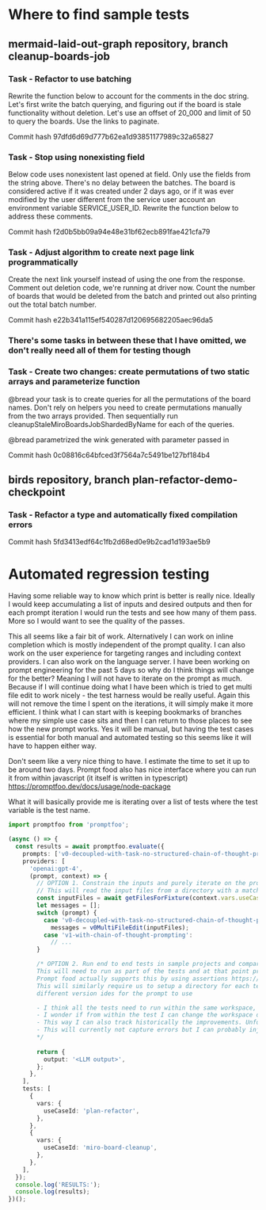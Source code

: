 # Where to find sample tests

## mermaid-laid-out-graph repository, branch cleanup-boards-job
### Task - Refactor to use batching
Rewrite the function below to account for the comments in the doc string.
Let's first write the batch querying, and figuring out if the board is stale functionality without deletion.
Let's use an offset of 20_000 and limit of 50 to query the boards. Use the links to paginate.

Commit hash 97dfd6d69d777b62ea1d93851177989c32a65827

### Task - Stop using nonexisting field
Below code uses nonexistent last opened at field. Only use the fields from the string above.
There's no delay between the batches.
The board is considered active if it was created under 2 days ago, or if it was ever modified by the user different from the service user account an environment variable SERVICE_USER_ID.
Rewrite the function below to address these comments.

Commit hash f2d0b5bb09a94e48e31bf62ecb891fae421cfa79

### Task - Adjust algorithm to create next page link programmatically
Create the next link yourself instead of using the one from the response.
Comment out deletion code, we're running at driver now.
Count the number of boards that would be deleted from the batch and printed out also printing out the total batch number.

Commit hash e22b341a115ef540287d120695682205aec96da5

### There's some tasks in between these that I have omitted, we don't really need all of them for testing though

### Task - Create two changes: create permutations of two static arrays and parameterize function
@bread your task is to create queries for all the permutations of the board names. Don't rely on helpers you need to create permutations manually from the two arrays provided. Then sequentially run cleanupStaleMiroBoardsJobShardedByName for each of the queries.

@bread parametrized the wink generated with parameter passed in

Commit hash 0c08816c64bfced3f7564a7c5491be127bf184b4



## birds repository, branch plan-refactor-demo-checkpoint

### Task - Refactor a type and automatically fixed compilation errors
Commit hash 5fd3413edf64c1fb2d68ed0e9b2cad1d193ae5b9

# Automated regression testing

Having some reliable way to know which print is better is really nice.
Ideally I would keep accumulating a list of inputs and desired outputs and then for each prompt iteration I would run the tests and see how many of them pass.
More so I would want to see the quality of the passes.

This all seems like a fair bit of work. Alternatively I can work on inline completion which is mostly independent of the prompt quality. I can also work on the user experience for targeting ranges and including context providers. I can also work on the language server.
I have been working on prompt engineering for the past 5 days so why do I think things will change for the better? Meaning I will not have to iterate on the prompt as much.
Because if I will continue doing what I have been which is tried to get multi file edit to work nicely - the test harness would be really useful.
Again this will not remove the time I spent on the iterations, it will simply make it more efficient.
I think what I can start with is keeping bookmarks of branches where my simple use case sits and then I can return to those places to see how the new prompt works. Yes it will be manual, but having the test cases is essential for both manual and automated testing so this seems like it will have to happen either way.

Don't seem like a very nice thing to have. I estimate the time to set it up to be around two days.
Prompt food also has nice interface where you can run it from within javascript (it itself is written in typescript)
https://promptfoo.dev/docs/usage/node-package

What it will basically provide me is iterating over a list of tests where the test variable is the test name.

```typescript
import promptfoo from 'promptfoo';

(async () => {
  const results = await promptfoo.evaluate({
    prompts: ['v0-decoupled-with-task-no-structured-chain-of-thought-prompting', 'v1-with-chain-of-thought-prompting'],
    providers: [
      'openai:gpt-4',
      (prompt, context) => {
        // OPTION 1. Constrain the inputs and purely iterate on the prompt
        // This will read the input files from a directory with a matching name within the fixture directory
        const inputFiles = await getFilesForFixture(context.vars.useCaseId);
        let messages = [];
        switch (prompt) {
          case 'v0-decoupled-with-task-no-structured-chain-of-thought-prompting':
            messages = v0MultiFileEdit(inputFiles);
          case 'v1-with-chain-of-thought-prompting':
            // ...
        }

        /* OPTION 2. Run end to end tests in sample projects and compare the resulting files instead of resulting llm output
        This will need to run as part of the tests and at that point prompt foo is only needed for grading which can be done with an extra API call 
        Prompt food actually supports this by using assertions https://promptfoo.dev/docs/integrations/mocha-chai
        This will similarly require us to setup a directory for each testcase, and run the top level command by passing 
        different version ides for the prompt to use

        - I think all the tests need to run within the same workspace, meaning I either need to have a separate test configuration per test, or I need to dynamically hydrate the current workspace for the test. I think the latter is the way to go.
        - I wonder if from within the test I can change the workspace directory. I don't see why this would not be possible. I can also simply copy the directory from the snapshots into the root as a setup for each test.
        - This way I can also track historically the improvements. Unfortunately I would still have to maintain the prompts for different versions.
        - This will currently not capture errors but I can probably inject them manually
        */
        
        return {
          output: '<LLM output>',
        };
      },
    ],
    tests: [
      {
        vars: {
          useCaseId: 'plan-refactor',
        },
      },
      {
        vars: {
          useCaseId: 'miro-board-cleanup',
        },
      },
    ],
  });
  console.log('RESULTS:');
  console.log(results);
})();
```